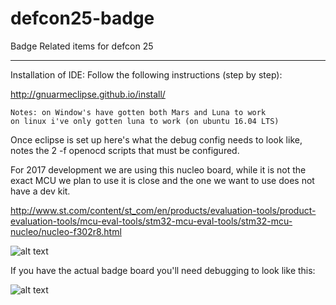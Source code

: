 # defcon25-badge
Badge Related items for defcon 25


-----
Installation of IDE:
Follow the following instructions (step by step):  

http://gnuarmeclipse.github.io/install/

	Notes: on Window's have gotten both Mars and Luna to work
	on linux i've only gotten luna to work (on ubuntu 16.04 LTS)

Once eclipse is set up here's what the debug config needs to look like, notes the 2 -f openocd scripts that must be configured.

For 2017 development we are using this nucleo board, while it is not the exact MCU we plan to use it is close and the one we want to use does not have a dev kit.

http://www.st.com/content/st_com/en/products/evaluation-tools/product-evaluation-tools/mcu-eval-tools/stm32-mcu-eval-tools/stm32-mcu-nucleo/nucleo-f302r8.html

![alt text](https://github.com/thedarknet/defcon25-badge/blob/master/Debug-ScreenShot.png "Debug Config")


If you have the actual badge board you'll need debugging to look like this:


![alt text](https://github.com/thedarknet/defcon25-badge/blob/master/Debug-ScreenShot-OnBadge.png "Debug Config")
